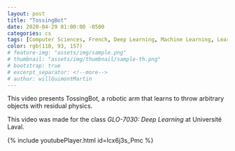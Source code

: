 ```yaml
---
layout: post
title: "TossingBot"
date: 2020-04-29 01:00:00 -0500
categories: cs
tags: [Computer Sciences, French, Deep Learning, Machine Learning, Learning]
color: rgb(110, 93, 157)
# feature-img: "assets/img/sample.png"
# thumbnail: "assets/img/thumbnail/sample-th.png"
# bootstrap: true
# excerpt_separator: <!--more-->
# author: willGuimontMartin
---
```

This video presents TossingBot, a robotic arm that learns to throw arbitrary objects with residual physics.

This video was made for the class *GLO-7030: Deep Learning* at Université Laval.

{% include youtubePlayer.html id=Icx6j3s_Pmc %}

